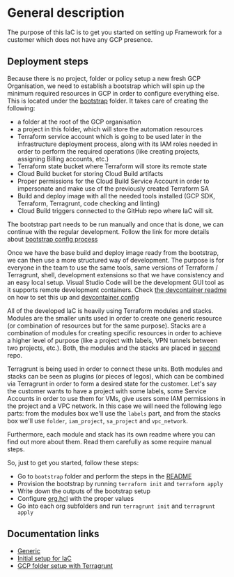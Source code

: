 # General description

The purpose of this IaC is to get you started on setting up Framework for a customer which does not have any GCP
presence.

## Deployment steps

Because there is no project, folder or policy setup a new fresh GCP
Organisation, we need to establish a bootstrap which will spin up the minimum
required resources in GCP in order to configure everything else. This is located
under the [bootstrap](./bootstrap) folder. It takes care of creating the
following:

- a folder at the root of the GCP organisation
- a project in this folder, which will store the automation resources
- Terraform service account which is going to be used later in the
  infrastructure deployment process, along with its IAM roles needed in order
  to perform the required operations (like creating projects, assigning Billing
  accounts, etc.)
- Terraform state bucket where Terraform will store its remote state
- Cloud Build bucket for storing Cloud Build artifacts
- Proper permissions for the Cloud Build Service Account in order to
  impersonate and make use of the previously created Terraform SA
- Build and deploy image with all the needed tools installed (GCP SDK,
  Terraform, Terragrunt, code checking and linting)
- Cloud Build triggers connected to the GitHub repo where IaC will sit.

The bootstrap part needs to be run manually and once that is done, we can
continue with the regular development. Follow the link for more details about
[bootstrap config process](./bootstrap/README.md)

Once we have the base build and deploy image ready from the bootstrap, we can
then use a more structured way of development. The purpose is for everyone in
the team to use the same tools, same versions of Terraform / Terragrunt, shell,
development extensions so that we have consistency and an easy local setup.
Visual Studio Code will be the development GUI tool as it supports remote
development containers. Check [the devcontainer
readme](./docs/vs_code_dev_container.md) on how to set this up and [devcontainer
config](./.devcontainer/devcontainer.json)

All of the developed IaC is heavily using Terraform modules and stacks.
Modules are the smaller units used in order to create one generic resource (or
combination of resources but for the same purpose).
Stacks are a combination of modules for creating specific resources in
order to achieve a higher level of purpose (like a project with labels, VPN
tunnels between two projects, etc.).
Both, the modules and the stacks are placed in [second][1] repo.

Terragrunt is being used in order to connect these units. Both modules and
stacks can be seen as plugins (or pieces of legos), which can be combined via
Terragrunt in order to form a desired state for the customer. Let's say the
customer wants to have a project with some labels, some Service Accounts in
order to use them for VMs, give users some IAM permissions in the project and a
VPC network. In this case we will need the following lego parts: from the
modules box we'll use the `labels` part, and from the stacks box we'll use
`folder`, `iam_project`, `sa_project` and `vpc_network`.

Furthermore, each module and stack has its own readme where you can find out
more about them. Read them carefully as some require manual steps.

So, just to get you started, follow these steps:

- Go to `bootstrap` folder and perform the steps in the [README](./bootstrap/README.md)
- Provision the bootstrap by running `terraform init` and `terraform apply`
- Write down the outputs of the bootstrap setup
- Configure [org.hcl](./org/org.hcl) with the proper values
- Go into each org subfolders and run `terragrunt init` and `terragrunt apply`

## Documentation links

- [Generic](CONTRIBUTING.MD)
- [Initial setup for IaC](bootstrap/README.md)
- [GCP folder setup with Terragrunt](org/README.md)

<!-- markdown-link-check-disable -->
[1]: https://github.com/ajith4uuu/terraform-modules
<!-- markdown-link-check-enable -->
